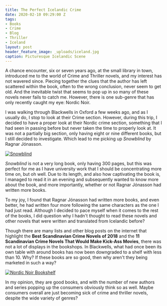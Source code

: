 ```yaml
---
title: The Perfect Icelandic Crime
date: 2020-02-10 09:29:00 Z
tags:
- Books
- Crime
- Blog
- Thriller
- Iceland
layout: post
header_feature_image: _uploads/iceland.jpg
caption: Picturesque Icelandic Scene
---
```


A chance encounter, six or seven years ago, at the small library in town, introduced me to the world of Crime and Thriller novels, and my interest has not wavered since. Piecing together the clues that the author has left scattered within the book, often to the wrong conclusion, never seem to get old. And the inevitable twist that seems to pop up in so many of these novels never fails to catch me. However, there is one sub-genre that has only recently caught my eye: Nordic Noir.

I was walking through Blackwells in Oxford a few weeks ago, and as I usually do, I stop to look at their Crime section. However, during this trip, I decided to have a proper look at their Nordic crime section, something that I had seen in passing before but never taken the time to properly look at. It was not a partially big section, only having eight or nine different books, but I still decided to investigate. Which lead to me picking up *Snowblind* by Ragnar Jónasson.

[![Snowblind](//_uploads/snowblind.jpg)](//_uploads/snowblind.jpg)

*Snowblind* is not a very long book, only having 300 pages, but this was perfect for me as I have university work that I should be concentrating more time on, but oh well. Due to its length, and also how captivating the book is, I managed to read it in an evening and subsequently wanted to know more about the book, and more importantly, whether or not Ragnar Jónasson had written more books.

To my joy, I found that Ragnar Jónasson had written more books, and even better, he had written four more following the same characters as the one I had just read. Although I decided to pace myself when it comes to the rest of the books, I did question why I hadn't thought to read these novels and other novels that were written and translated from Icelandic before?

Though there are many lists and other blog posts on the internet that highlight the **Best Scandinavian Crime Novels of 2018** and the **11 Scandinavian Crime Novels That Would Make Kick-Ass Movies**, there was not a lot of displays in the bookshops. In Blackwells, what had once been its own table with around books has now been downgraded to a shelf with less than 10. Why? If these books are so good, then why aren't they being marketed in such a way?

[![Nordic Noir Bookshelf](//_uploads/nordicnoir.jpg)](//_uploads/nordicnoir.jpg)

In my opinion, they are good books, and with the number of new authors and series popping up the consumers obviously think so as well. Maybe consumers overall are just becoming sick of crime and thriller novels, despite the wide variety of genres?
